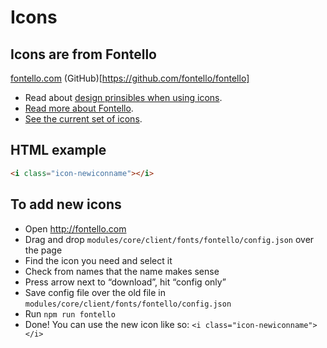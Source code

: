 # Icons

## Icons are from Fontello

[fontello.com](http://fontello.com/) (GitHub)[https://github.com/fontello/fontello]

- Read about [design prinsibles when using icons](Design-prinsibles.md).
- [Read more about Fontello](../modules/core/client/fonts/fontello/README.txt).
- [See the current set of icons](../modules/core/client/fonts/fontello/demo.html).

## HTML example

```html
<i class="icon-newiconname"></i>
````

## To add new icons
- Open http://fontello.com
- Drag and drop `modules/core/client/fonts/fontello/config.json` over the page
- Find the icon you need and select it
- Check from names that the name makes sense
- Press arrow next to “download”, hit “config only”
- Save config file over the old file in `modules/core/client/fonts/fontello/config.json`
- Run `npm run fontello`
- Done! You can use the new icon like so: `<i class="icon-newiconname"></i>`

